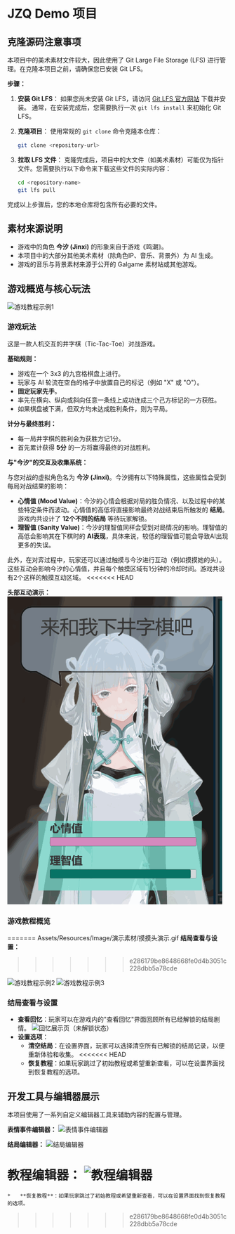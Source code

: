# JZQ Demo 项目

## 克隆源码注意事项

本项目中的美术素材文件较大，因此使用了 Git Large File Storage (LFS) 进行管理。在克隆本项目之前，请确保您已安装 Git LFS。

**步骤：**

1.  **安装 Git LFS**：
    如果您尚未安装 Git LFS，请访问 [Git LFS 官方网站](https://git-lfs.github.com/) 下载并安装。
    通常，在安装完成后，您需要执行一次 `git lfs install` 来初始化 Git LFS。

2.  **克隆项目**：
    使用常规的 `git clone` 命令克隆本仓库：
    ```bash
    git clone <repository-url>
    ```

3.  **拉取 LFS 文件**：
    克隆完成后，项目中的大文件（如美术素材）可能仅为指针文件。您需要执行以下命令来下载这些文件的实际内容：
    ```bash
    cd <repository-name>
    git lfs pull
    ```

完成以上步骤后，您的本地仓库将包含所有必要的文件。

## 素材来源说明

*   游戏中的角色 **今汐 (Jinxi)** 的形象来自于游戏《鸣潮》。
*   本项目中的大部分其他美术素材（除角色IP、音乐、背景外）为 AI 生成。
*   游戏的音乐与背景素材来源于公开的 Galgame 素材站或其他游戏。

## 游戏概览与核心玩法

![游戏教程示例1](Assets/Resources/Image/演示素材/教程图1.png)

### 游戏玩法
这是一款人机交互的井字棋（Tic-Tac-Toe）对战游戏。

**基础规则：**

*   游戏在一个 3x3 的九宫格棋盘上进行。
*   玩家与 AI 轮流在空白的格子中放置自己的标记（例如 "X" 或 "O"）。
*   **固定玩家先手**。
*   率先在横向、纵向或斜向任意一条线上成功连成三个己方标记的一方获胜。
*   如果棋盘被下满，但双方均未达成胜利条件，则为平局。

**计分与最终胜利：**

*   每一局井字棋的胜利会为获胜方记1分。
*   首先累计获得 **5分** 的一方将赢得最终的对战胜利。

**与"今汐"的交互及收集系统：**

与您对战的虚拟角色名为 **今汐 (Jinxi)**。今汐拥有以下特殊属性，这些属性会受到每局对战结果的影响：

*   **心情值 (Mood Value)**：今汐的心情会根据对局的胜负情况、以及过程中的某些特定条件而波动。心情值的高低将直接影响最终对战结束后所触发的 **结局**。游戏内共设计了 **12个不同的结局** 等待玩家解锁。
*   **理智值 (Sanity Value)**：今汐的理智值同样会受到对局情况的影响。理智值的高低会影响其在下棋时的 **AI表现**，具体来说，较低的理智值可能会导致AI出现更多的失误。

此外，在对弈过程中，玩家还可以通过触摸与今汐进行互动（例如摸摸她的头）。这些互动会影响今汐的心情值，并且每个触摸区域有1分钟的冷却时间。游戏共设有2个这样的触摸互动区域。
<<<<<<< HEAD

**头部互动演示：**
![摸摸头演示](Assets/Resources/Image/演示素材/摸摸头演示.gif)

### 游戏教程概览
=======
Assets/Resources/Image/演示素材/摸摸头演示.gif
**结局查看与设置：**
>>>>>>> e286179be8648668fe0d4b3051c228dbb5a78cde

![游戏教程示例2](Assets/Resources/Image/演示素材/教程图2.png)
![游戏教程示例3](Assets/Resources/Image/演示素材/教程图3.png)

### 结局查看与设置
*   **查看回忆**：玩家可以在游戏内的"查看回忆"界面回顾所有已经解锁的结局剧情。
    ![回忆展示页（未解锁状态）](Assets/Resources/Image/演示素材/回忆展示页（未解锁）.png)
*   **设置选项**：
    *   **清空结局**：在设置界面，玩家可以选择清空所有已解锁的结局记录，以便重新体验和收集。
<<<<<<< HEAD
    *   **恢复教程**：如果玩家跳过了初始教程或希望重新查看，可以在设置界面找到恢复教程的选项。

## 开发工具与编辑器展示

本项目使用了一系列自定义编辑器工具来辅助内容的配置与管理。

**表情事件编辑器：**
![表情事件编辑器](Assets/Resources/Image/演示素材/表情事件编辑器.png)

**结局编辑器：**
![结局编辑器](Assets/Resources/Image/演示素材/结局编辑器.png)

**教程编辑器：**
![教程编辑器](Assets/Resources/Image/演示素材/教程编辑器.png) 
=======
    *   **恢复教程**：如果玩家跳过了初始教程或希望重新查看，可以在设置界面找到恢复教程的选项。 
>>>>>>> e286179be8648668fe0d4b3051c228dbb5a78cde
